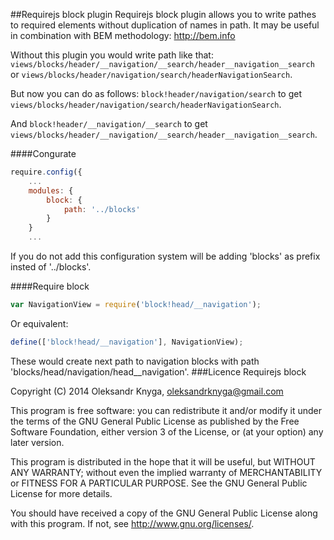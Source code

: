 ##Requirejs block plugin
Requirejs block plugin allows you to write pathes to required elements without duplication of names in path. It may be useful in combination with BEM methodology: http://bem.info

Without this plugin you would write path like that: `views/blocks/header/__navigation/__search/header__navigation__search` or `views/blocks/header/navigation/search/headerNavigationSearch`.

But now you can do as follows: `block!header/navigation/search` to get `views/blocks/header/navigation/search/headerNavigationSearch`.

And `block!header/__navigation/__search` to get `views/blocks/header/__navigation/__search/header__navigation__search`.

####Congurate
```javascript
require.config({
	...
	modules: {
		block: {
			path: '../blocks'
		}
	}
	...
```
If you do not add this configuration system will be adding 'blocks' as prefix insted of '../blocks'.

####Require block
```javascript
var NavigationView = require('block!head/__navigation');
```

Or equivalent:
```javascript
define(['block!head/__navigation'], NavigationView);
```

These would create next path to navigation blocks with path 'blocks/head/navigation/head__navigation'. 
###Licence
Requirejs block

Copyright (C) 2014  Oleksandr Knyga, oleksandrknyga@gmail.com

This program is free software: you can redistribute it and/or modify
it under the terms of the GNU General Public License as published by
the Free Software Foundation, either version 3 of the License, or
(at your option) any later version.

This program is distributed in the hope that it will be useful,
but WITHOUT ANY WARRANTY; without even the implied warranty of
MERCHANTABILITY or FITNESS FOR A PARTICULAR PURPOSE.  See the
GNU General Public License for more details.

You should have received a copy of the GNU General Public License
along with this program.  If not, see <http://www.gnu.org/licenses/>.
